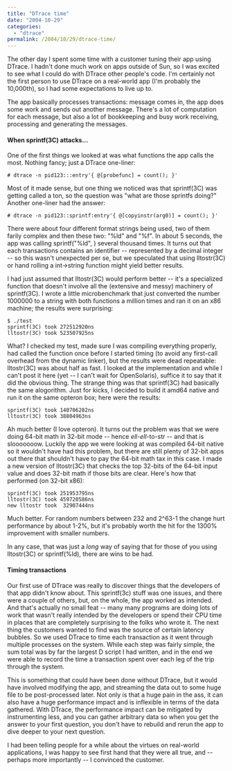 ```yaml
---
title: "DTrace time"
date: "2004-10-29"
categories:
  - "dtrace"
permalink: /2004/10/29/dtrace-time/
---
```


The other day I spent some time with a customer tuning their app using DTrace. I hadn't done much work on apps outside of Sun, so I was excited to see what I could do with DTrace other people's code. I'm certainly not the first person to use DTrace on a real-world app (I'm probably the 10,000th), so I had some expectations to live up to.

The app basically processes transactions: message comes in, the app does some work and sends out another message. There's a lot of computation for each message, but also a lot of bookkeeping and busy work receiving, processing and generating the messages.

#### When sprintf(3C) attacks...

One of the first things we looked at was what functions the app calls the most. Nothing fancy; just a DTrace one-liner:

```
# dtrace -n pid123:::entry'{ @[probefunc] = count(); }'

```

Most of it made sense, but one thing we noticed was that sprintf(3C) was getting called a ton, so the question was "what are those sprintfs doing?" Another one-liner had the answer:

```
# dtrace -n pid123::sprintf:entry'{ @[copyinstr(arg0)] = count(); }'

```

There were about four different format strings being used, two of them farily complex and then these two: "%ld" and "%f". In about 5 seconds, the app was calling sprintf("%ld", ) several thousand times. It turns out that each transactions contains an identifier -- represented by a decimal integer -- so this wasn't unexpected per se, but we speculated that using lltostr(3C) or hand rolling a int->string function might yield better results.

I had just assumed that lltostr(3C) would perform better -- it's a specialized function that doesn't involve all the (extensive and messy) machinery of sprintf(3C). I wrote a little microbenchmark that just converted the number 1000000 to a string with both functions a million times and ran it on an x86 machine; the results were surprising:

```
$ ./test
sprintf(3C) took 272512920ns
lltostr(3C) took 523507925ns

```

What? I checked my test, made sure I was compiling everything properly, had called the function once before I started timing (to avoid any first-call overhead from the dynamic linker), but the results were dead repeatable: lltostr(3C) was about half as fast. I looked at the implementation and while I can't post it here (yet -- I can't wait for OpenSolaris), suffice it to say that it did the obvious thing. The strange thing was that sprintf(3C) had basically the same alogorithm. Just for kicks, I decided to build it amd64 native and run it on the same opteron box; here were the results:

```
sprintf(3C) took 140706282ns
lltostr(3C) took 38804963ns

```

Ah much better (I love opteron). It turns out the problem was that we were doing 64-bit math in 32-bit mode -- hence _ell-ell_\-to-str -- and that is slooooooow. Luckily the app we were looking at was compiled 64-bit native so it wouldn't have had this problem, but there are still plenty of 32-bit apps out there that shouldn't have to pay the 64-bit math tax in this case. I made a new version of lltostr(3C) that checks the top 32-bits of the 64-bit input value and does 32-bit math if those bits are clear. Here's how that performed (on 32-bit x86):

```
sprintf(3C) took 251953795ns
lltostr(3C) took 459720586ns
new lltostr took  32907444ns

```

Much better. For random numbers between 232 and 2^63\-1 the change hurt performance by about 1-2%, but it's probably worth the hit for the 1300% improvement with smaller numbers.

In any case, that was just a _long_ way of saying that for those of you using lltostr(3C) or sprintf(%ld), there are wins to be had.

#### Timing transactions

Our first use of DTrace was really to discover things that the developers of that app didn't know about. This sprintf(3c) stuff was one issues, and there were a couple of others, but, on the whole, the app worked as intended. And that's actually no small feat -- many many programs are doing lots of work that wasn't really intended by the developers or spend their CPU time in places that are completely surprising to the folks who wrote it. The next thing the customers wanted to find was the source of certain latency bubbles. So we used DTrace to time each transaction as it went through multiple processes on the system. While each step was fairly simple, the sum total was by far the largest D script I had written, and in the end we were able to record the time a transaction spent over each leg of the trip through the system.

This is something that could have been done without DTrace, but it would have involved modifying the app, and streaming the data out to some huge file to be post-processed later. Not only is that a huge pain in the ass, it can also have a huge performance impact and is inflexible in terms of the data gathered. With DTrace, the performance impact can be mitigated by instrumenting less, and you can gather arbitrary data so when you get the answer to your first question, you don't have to rebuild and rerun the app to dive deeper to your next question.

I had been telling people for a while about the virtues on real-world applications, I was happy to see first hand that they were all true, and -- perhaps more importantly -- I convinced the customer.
